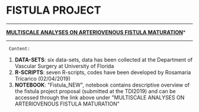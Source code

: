 
# FISTULA PROJECT 

***

**[MULTISCALE ANALYSES ON ARTERIOVENOUS FISTULA MATURATION](https://rosamariatricarico.github.io/PROJECTS/FISTULA/FISTULA_NEW.nb.html)***

***

     Content:
1. **DATA-SETS**: six data-sets, data has been collected at the Department of Vascular Surgery at University of Florida
2. **R-SCRIPTS**: seven R-scripts, codes have been developed by Rosamaria Tricarico (02/04/2019)
3. **NOTEBOOK**: "Fistula_NEW", notebook contains descriptive overview of the fistula project proposal (submitted at the TDI2019) and can be accessed through the link above under "MULTISCALE ANALYSES ON ARTERIOVENOUS FISTULA MATURATION"
